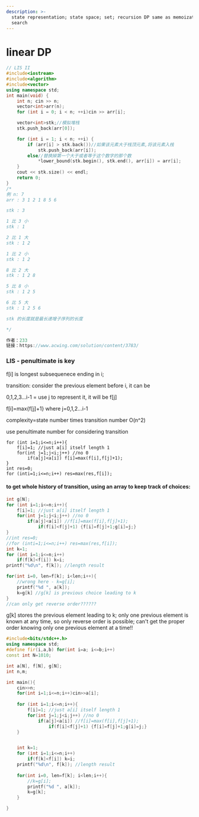 ```yaml
---
description: >-
  state representation; state space; set; recursion DP same as memoization
  search
---
```


# linear DP

```cpp
// LIS II
#include<iostream>
#include<algorithm>
#include<vector>
using namespace std;
int main(void) {
    int n; cin >> n;
    vector<int>arr(n);
    for (int i = 0; i < n; ++i)cin >> arr[i];

    vector<int>stk;//模拟堆栈
    stk.push_back(arr[0]);

    for (int i = 1; i < n; ++i) {
        if (arr[i] > stk.back())//如果该元素大于栈顶元素,将该元素入栈
            stk.push_back(arr[i]);
        else//替换掉第一个大于或者等于这个数字的那个数
            *lower_bound(stk.begin(), stk.end(), arr[i]) = arr[i];
    }
    cout << stk.size() << endl;
    return 0;
}
/*
例 n: 7
arr : 3 1 2 1 8 5 6

stk : 3

1 比 3 小
stk : 1

2 比 1 大
stk : 1 2

1 比 2 小
stk : 1 2

8 比 2 大
stk : 1 2 8

5 比 8 小
stk : 1 2 5

6 比 5 大
stk : 1 2 5 6

stk 的长度就是最长递增子序列的长度

*/

作者：233
链接：https://www.acwing.com/solution/content/3783/

```

### &#x20;&#x20;

### LIS - penultimate is key

f\[i] is longest subsequenece ending in i;

transition: consider the previous element before i, it can be

0,1,2,3...i-1   = use j to represent it, it will be f\[j]

f\[i]=max{f\[j]+1} where j=0,1,2...i-1

complexity=state number times transition number O(n^2)

use penultimate number for considering transition

```
for (int i=1;i<=n;i++){
    f[i]=1; //just a[i] itself length 1
    for(int j=1;j<i;j++) //no 0
        if(a[j]<a[i]) f[i]=max(f[i],f[j]+1);
}
int res=0;
for (inti=1;i<=n;i++) res=max(res,f[i]);
```

#### to get whole history of transition, using an array to keep track of choices:

```cpp
int g[N];
for (int i=1;i<=n;i++){
    f[i]=1; //just a[i] itself length 1
    for(int j=1;j<i;j++) //no 0
        if(a[j]<a[i]) //f[i]=max(f[i],f[j]+1);
            if(f[i]<f[j]+1) {f[i]=f[j]+1;g[i]=j;}
}
//int res=0;
//for (inti=1;i<=n;i++) res=max(res,f[i]);
int k=1;
for (int i=1;i<=n;i++)
    if(f[k]<f[i]) k=i;
printf("%d\n", f[k]); //length result

for(int i=0, len=f[k]; i<len;i++){
    //wrong here - k=g[i];
    printf("%d ", a[k]);
    k=g[k] //g[k] is previous choice leading to k
} 
//can only get reverse order??????
```

g\[k] stores the previous element leading to k; only one previous element is known at any time, so only reverse order is possible; can't get the proper order knowing only one previous element at a time!!

```cpp
#include<bits/stdc++.h>
using namespace std;
#define fir(i,a,b) for(int i=a; i<=b;i++)
const int N=1010;

int a[N], f[N], g[N];
int n,m;

int main(){
    cin>>n;
    for(int i=1;i<=n;i++)cin>>a[i];
    
    for (int i=1;i<=n;i++){
        f[i]=1; //just a[i] itself length 1
        for(int j=1;j<i;j++) //no 0
            if(a[j]<a[i]) //f[i]=max(f[i],f[j]+1);
                if(f[i]<f[j]+1) {f[i]=f[j]+1;g[i]=j;}
    }


    int k=1;
    for (int i=1;i<=n;i++)
        if(f[k]<f[i]) k=i;
    printf("%d\n", f[k]); //length result
    
    for(int i=0, len=f[k]; i<len;i++){
        //k=g[i];
        printf("%d ", a[k]);
        k=g[k];
    }

}
```

